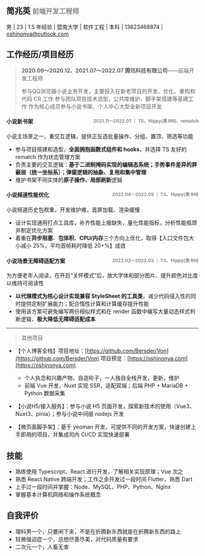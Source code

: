 ## 简兆英  <small style="color:#888">前端开发工程师</small>
男 | 23 | 1.5 年经验 | 暨南大学 | 软件工程 | 本科 | 13823468874 | oshinonya@outlook.com

## 工作经历/项目经历
> **2020.09～2020.12、2021.07～2022.07 腾讯科技有限公司**——前端开发工程师
>
> 参与QQ浏览器小说业务开发，主要投入在新老项目的开发、优化、重构和代码 CR 工作
> 参与团队项目技术选型，公共库维护，脚手架搭建等基建工作
> 作为核心成员参与小说书架、个人中心大型全新项目开发

#### 小说新书架<small style="color:#888;float:right">2021.11～2022.07 ｜ TS、Hippy(类 RN)、rematch</small>

小说主场景之一，重交互逻辑，提供正反选批量操作、分组、置顶、筛选等功能

- 参与项目搭建和选型，**全面拥抱函数式组件和 hooks**，并选择 TS 友好的 rematch 作为状态管理方案
- 负责主要的交互逻辑：**基于二进制掩码实现的编辑态系统；手势事件差异的屏蔽层（统一坐标系）；弹窗逻辑的抽象、复用和集中管理**
- 维护书架不同实体的**原子操作、局部刷新**逻辑

#### 小说频道性能优化<small style="color:#888;float:right;">2022.04～2022.05 ｜ TS、Hippy(类 RN)</small>

小说频道历史包袱重，开发维护难，首屏加载、渲染缓慢
- 设计实现通用打点工具库，补齐性能上报缺失，量化性能指标，分析性能瓶颈并制定优化方案
- 着重在**异步阻塞**、**包体积**、**CPU/内存**三个方向上优化，取得【入口文件包大小减小 25%，平均首帧耗时降低 20+%】成效

#### 小说场景无障碍适配方案<small style="color:#888;float:right">2022.03～2022.03 ｜ TS、Hippy(类 RN)</small>

为方便老年人阅读，在开启“关怀模式”后，放大字体和部分图片、提升颜色对比度以维持可阅读性

- **以代理模式为核心设计实现兼容 StyleSheet 的工具类**，减少代码侵入性的同时提供定制扩展能力；配合惰性计算和计算缓存提升性能
- 使用该方案可避免编写两份相似样式和在 render 函数中编写大量动态样式判断逻辑，**极大降低无障碍适配成本**

___

> 其他项目

- 【个人博客全栈】项目地址：[https://github.com/Bersder/Von](https://github.com/Bersder/Von) 项目预览：[https://oshinonya.com](https://oshinonya.com) 

  - 个人执念和兴趣产物，自造轮子，一人独自全栈开发，更新，维护
  - 前端 Vue 开发，Nuxt 实现 SSR，适配双端；后端 PHP + MariaDB + Python 数据采集

- 【小说H5/接入服务】：参与小说 H5 页面开发，探索新技术的使用（Vue3、Nuxt3、pinia）；参与小说中间层 nodejs 开发
- 【微页面脚手架】：基于 yeoman 开发，可提供不同的开发方案，快速创建上手即用的项目，并集成司内 CI/CD 实现快速部署

## 技能

- 熟练使用 Typescript、React 进行开发，了解相关实现原理；Vue 次之
- 熟悉 React Native 跨端开发；工作之余开发过一段时间 Flutter，熟悉 Dart
- 上手过一段时间并掌握：Node、MySQL、PHP、Python、Nginx
- 掌握基本计算机网络和操作系统概念

## 自我评价

- 理科男一个，只要闲下来，不是在折腾新东西就是在折腾新东西的路上
- 轻微强迫症一个，总想尽善尽美，对代码质量有要求
- 二次元一个，人畜无害

